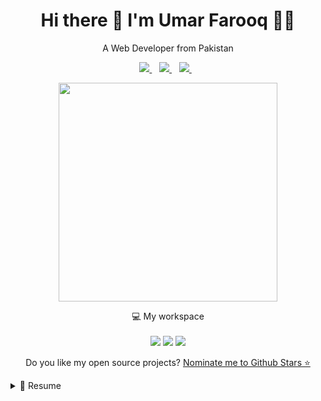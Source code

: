 

<h1 align='center'>
  Hi there 👋 I'm Umar Farooq 👨‍💻
</h1>

<p align='center'>
  A Web Developer from Pakistan
</p>



<p align='center'>
  
  <a href="https://www.linkedin.com/in/umarfarooq478/">
    <img src="https://img.shields.io/badge/linkedin-%230077B5.svg?&style=for-the-badge&logo=linkedin&logoColor=white" />
  </a>&nbsp;&nbsp;
  <a href="mailto: umar.farooq@code-huddle.com">
    <img src="https://img.shields.io/badge/Gmail-D14836?style=for-the-badge&logo=gmail&logoColor=white" />        
  </a>&nbsp;&nbsp;
  
  <a href="https://wa.me/923000142478">
    <img src="https://img.shields.io/badge/WhatsApp-25D366?style=for-the-badge&logo=whatsapp&logoColor=white"/>
  </a>&nbsp;&nbsp;
  
</p>


<p align='center'>
  <a href="#"><img src="https://readme-stats-git-main-umarfarooq-code-huddle.vercel.app/api?username=umarfarooq-code-huddle&show=reviews,prs_merged,prs_merged_percentage&theme=vue-dark&show_icons=true&hide_border=true&count_private=true" width="350"></a>
</p>

<p align='center'>
  💻 My workspace<br/><br/>
  <img src="https://img.shields.io/badge/windows-%230078D6.svg?&style=for-the-badge&logo=windows&logoColor=white" />
  <img src="https://img.shields.io/badge/intel-core%20i5%208th-%230071C5.svg?&style=for-the-badge&logo=intel&logoColor=white" />
  <img src="https://img.shields.io/badge/RAM-8GB-%230071C5.svg?&style=for-the-badge&logoColor=white" />
  
</p>

<p align='center'>
  Do you like my open source projects? <a href='https://stars.github.com/nominate/'>Nominate me to Github Stars ⭐</a>
</p>

<!-- <details align='center'>
  <summary>:zap: My workspace specs</summary>
</details>-->


<details>
  <summary>📃 Resume</summary>


## Education
  
  
  
  
<img align="right" src="https://img.shields.io/badge/Python-3498DB?logo=Python&logoColor=white" />
<img align="right" src="https://img.shields.io/badge/React-CC2927?logo=react&logoColor=white" />
<img align="right" src="https://img.shields.io/badge/Android-E95420?logo=android&logoColor=white" />
<img align="right" src="https://img.shields.io/badge/Windows-239120?logo=windows&logoColor=white" />
<img align="right" src="https://img.shields.io/badge/Linux-0078D6?logo=linux&logoColor=white" />
<img align="right" src="https://img.shields.io/badge/SQL%20Server-CC2927?logo=microsoft-sql-server&logoColor=white" />
<img align="right" src="https://img.shields.io/badge/C Sharp-239120?logo=c-sharp&logoColor=white" />
  
  
- 📖 **Bachelors in Computer Science**\
📆 2019 - 2023\
📍 **National University of Computer and Emerging Sciences** - Islamabad

## Experience

<img align="right" src="https://img.shields.io/badge/Python-3498DB?logo=Python&logoColor=white" />
<img align="right" src="https://img.shields.io/badge/React-239120?logo=react&logoColor=white" />
<img align="right" src="https://img.shields.io/badge/Graph QL-CC2927?logo=graphQL&logoColor=white" />
  
- 👨‍💻 **Junior Software Engineer**\
📆 July 2023 - moment\
📍 **Code-Huddle** - Islamabad
  
  
<img align="right" src="https://img.shields.io/badge/Python-3498DB?logo=Python&logoColor=white" />
<img align="right" src="https://img.shields.io/badge/React-239120?logo=react&logoColor=white" />
  

<img align="right" src="https://img.shields.io/badge/Python-3498DB?logo=Python&logoColor=white" />
<img align="right" src="https://img.shields.io/badge/React-239120?logo=react&logoColor=white" />
<img align="right" src="https://img.shields.io/badge/Graph QL-CC2927?logo=graphQL&logoColor=white" />
  
- 👨‍💻 **Research Intern**\
📆 2022 - 2023\
📍 **IKNEX Lab, FAST - NUCES** - Islamabad
  
  
<img align="right" src="https://img.shields.io/badge/Python-3498DB?logo=Python&logoColor=white" />
<img align="right" src="https://img.shields.io/badge/React-239120?logo=react&logoColor=white" />
  
- 👨‍💻 **AI Research Intern**\
📆 2022\
📍 **CureMD** - Lahore
  


## Skills

<img align="right" src="https://img.shields.io/badge/(My)SQL-4479A1?logo=mysql&logoColor=white" />
<img align="right" src="https://img.shields.io/badge/BASH-4EAA25?logo=gnu-bash&logoColor=white" />
<img align="right" src="https://img.shields.io/badge/PHP-777BB4?logo=php&logoColor=white" />
<img align="right" src="https://img.shields.io/badge/Go-00ADD8?logo=go&logoColor=white" />
<img align="right" src="https://img.shields.io/badge/Python-3776AB?logo=python&logoColor=white" />
<img align="right" src="https://img.shields.io/badge/C Sharp-239120?logo=c-sharp&logoColor=white" />
<img align="right" src="https://img.shields.io/badge/C++-00599C?logo=c%2B%2B&logoColor=white" />
<img align="right" src="https://img.shields.io/badge/C-A8B9CC?logo=c&logoColor=white" />

- **Programming**

<img align="right" src="https://img.shields.io/badge/Debian-A81D33?logo=debian&logoColor=white" />
<img align="right" src="https://img.shields.io/badge/Ubuntu-E95420?logo=ubuntu&logoColor=white" />
<img align="right" src="https://img.shields.io/badge/Windows-0078D6?logo=windows&logoColor=white" />


- **Operating Systems**

<img align="right" src="https://img.shields.io/badge/English-B2-blue" />
<img align="right" src="https://img.shields.io/badge/Urdu-mother tongue-green" />

- **Languages**

</details>

  

<!--
**alexandresanlim/alexandresanlim** is a ✨ _special_ ✨ repository because its `README.md` (this file) appears on your GitHub profile.

Here are some ideas to get you started:

- 🔭 I’m currently working on ...
- 🌱 I’m currently learning ...
- 👯 I’m looking to collaborate on ...
- 🤔 I’m looking for help with ...
- 💬 Ask me about ...
- 📫 How to reach me: ...
- 😄 Pronouns: ...
- ⚡ Fun fact: ...
-->
